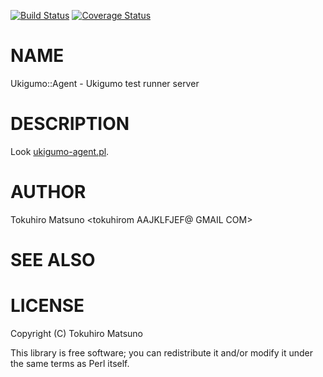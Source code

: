 [![Build Status](https://travis-ci.org/ukigumo/Ukigumo-Agent.png?branch=master)](https://travis-ci.org/ukigumo/Ukigumo-Agent) [![Coverage Status](https://coveralls.io/repos/ukigumo/Ukigumo-Agent/badge.png?branch=master)](https://coveralls.io/r/ukigumo/Ukigumo-Agent?branch=master)
# NAME

Ukigumo::Agent - Ukigumo test runner server

# DESCRIPTION

Look [ukigumo-agent.pl](https://metacpan.org/pod/ukigumo-agent.pl).

# AUTHOR

Tokuhiro Matsuno <tokuhirom AAJKLFJEF@ GMAIL COM>

# SEE ALSO

# LICENSE

Copyright (C) Tokuhiro Matsuno

This library is free software; you can redistribute it and/or modify
it under the same terms as Perl itself.
